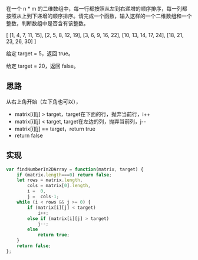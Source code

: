在一个 n * m 的二维数组中，每一行都按照从左到右递增的顺序排序，每一列都按照从上到下递增的顺序排序。请完成一个函数，输入这样的一个二维数组和一个整数，判断数组中是否含有该整数。


[
  [1,   4,  7, 11, 15],
  [2,   5,  8, 12, 19],
  [3,   6,  9, 16, 22],
  [10, 13, 14, 17, 24],
  [18, 21, 23, 26, 30]
]

给定 target = 5，返回 true。

给定 target = 20，返回 false。


## 思路
从右上角开始（左下角也可以），
* matrix[i][j] > target，target在下面的行，抛弃当前行，i++
* matrix[i][j] < target, target在左边的列，抛弃当前列，j--
* matrix[i][j] == target，return true
* return false

## 实现
```javascript
var findNumberIn2DArray = function(matrix, target) {
    if (matrix.length===0) return false;
    let rows = matrix.length,
        cols = matrix[0].length,
        i =  0,
        j =  cols-1;
    while (i < rows && j >= 0) {
        if (matrix[i][j] < target) 
            i++;
        else if (matrix[i][j] > target) 
            j--;
        else
            return true;
    }
    return false;
};
```